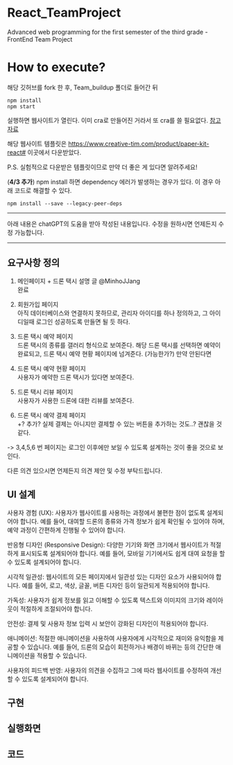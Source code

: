 # React_TeamProject

Advanced web programming for the first semester of the third grade - FrontEnd Team Project

# How to execute?

해당 깃허브를 fork 한 후, Team_buildup 폴더로 들어간 뒤

```
npm install
npm start
```

실행하면 웹사이트가 열린다. 이미 cra로 만들어진 거라서 또 cra를 쓸 필요없다.
[참고자료](https://demos.creative-tim.com/paper-kit-react/#/documentation/introduction)

해당 웹사이트 템플릿은 https://www.creative-tim.com/product/paper-kit-react#
이곳에서 다운받았다.

P.S. 실험적으로 다운받은 템플릿이므로 만약 더 좋은 게 있다면 알려주세요!

(**4/3 추가**)
npm install 하면 dependency 에러가 발생하는 경우가 있다. 이 경우 아래 코드로 해결할 수 있다.

```
npm install --save --legacy-peer-deps
```

---

아래 내용은 chatGPT의 도움을 받아 작성된 내용입니다.
수정을 원하시면 언제든지 수정 가능합니다.

---

## 요구사항 정의

1. 메인페이지 + 드론 택시 설명 글 @MinhoJJang              
   완료

2. 회원가입 페이지             
   아직 데이터베이스와 연결하지 못하므로, 관리자 아이디를 하나 정의하고, 그 아이디일때 로그인 성공하도록 만들면 될 듯 하다.

3. 드론 택시 예약 페이지              
   드론 택시의 종류를 갤러리 형식으로 보여준다.
   해당 드론 택시를 선택하면 예약이 완료되고, 드론 택시 예약 현황 페이지에 넘겨준다.
   (가능한가?)
   만약 안된다면

4. 드론 택시 예약 현황 페이지           
   사용자가 예약한 드론 택시가 있다면 보여준다.

5. 드론 택시 리뷰 페이지             
   사용자가 사용한 드론에 대한 리뷰를 보여준다.
 
6. 드론 택시 예약 결제 페이지                  
   +? 추가?
   실제 결제는 아니지만 결제할 수 있는 버튼을 추가하는 것도..? 괜찮을 것 같다.

-> 3,4,5,6 번 페이지는 로그인 이후에만 보일 수 있도록 설계하는 것이 좋을 것으로 보인다.

다른 의견 있으시면 언제든지 의견 제안 및 수정 부탁드립니다.

## UI 설계

사용자 경험 (UX): 사용자가 웹사이트를 사용하는 과정에서 불편한 점이 없도록 설계되어야 합니다. 예를 들어, 대여할 드론의 종류와 가격 정보가 쉽게 확인될 수 있어야 하며, 예약 과정이 간편하게 진행될 수 있어야 합니다.

반응형 디자인 (Responsive Design): 다양한 기기와 화면 크기에서 웹사이트가 적절하게 표시되도록 설계되어야 합니다. 예를 들어, 모바일 기기에서도 쉽게 대여 요청을 할 수 있도록 설계되어야 합니다.

시각적 일관성: 웹사이트의 모든 페이지에서 일관성 있는 디자인 요소가 사용되어야 합니다. 예를 들어, 로고, 색상, 글꼴, 버튼 디자인 등이 일관되게 적용되어야 합니다.

가독성: 사용자가 쉽게 정보를 읽고 이해할 수 있도록 텍스트와 이미지의 크기와 레이아웃이 적절하게 조절되어야 합니다.

안전성: 결제 및 사용자 정보 입력 시 보안이 강화된 디자인이 적용되어야 합니다.

애니메이션: 적절한 애니메이션을 사용하여 사용자에게 시각적으로 재미와 유익함을 제공할 수 있습니다. 예를 들어, 드론의 모습이 회전하거나 배경이 바뀌는 등의 간단한 애니메이션을 적용할 수 있습니다.

사용자의 피드백 반영: 사용자의 의견을 수집하고 그에 따라 웹사이트를 수정하여 개선할 수 있도록 설계되어야 합니다.

## 구현



## 실행화면

## 코드

